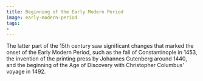 ```yaml
---
title: Beginning of the Early Modern Period
image: early-modern-period
tags:
- 
---
```

The latter part of the 15th century saw significant changes that marked the onset of the Early Modern Period, such as the fall of Constantinople in 1453, the invention of the printing press by Johannes Gutenberg around 1440, and the beginning of the Age of Discovery with Christopher Columbus' voyage in 1492.

[^1]: **Title:** []()<br>
**Publication:** []()<br>
**Archive:** [archive]()

[^2]: **Title:** []()<br>
**Publication:** []()<br>
**Archive:** [archive]()
